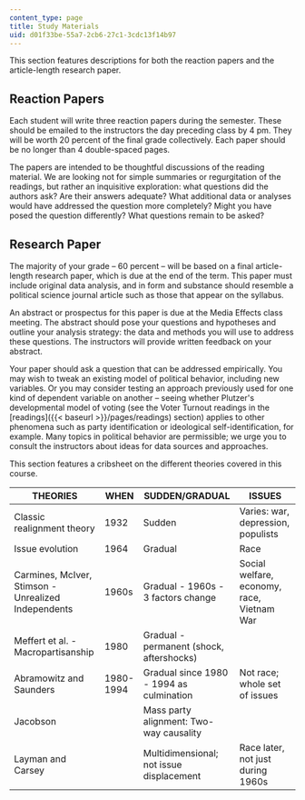 ```yaml
---
content_type: page
title: Study Materials
uid: d01f33be-55a7-2cb6-27c1-3cdc13f14b97
---
```


This section features descriptions for both the reaction papers and the article-length research paper.

Reaction Papers
---------------

Each student will write three reaction papers during the semester. These should be emailed to the instructors the day preceding class by 4 pm. They will be worth 20 percent of the final grade collectively. Each paper should be no longer than 4 double-spaced pages.

The papers are intended to be thoughtful discussions of the reading material. We are looking not for simple summaries or regurgitation of the readings, but rather an inquisitive exploration: what questions did the authors ask? Are their answers adequate? What additional data or analyses would have addressed the question more completely? Might you have posed the question differently? What questions remain to be asked?

Research Paper
--------------

The majority of your grade – 60 percent – will be based on a final article-length research paper, which is due at the end of the term. This paper must include original data analysis, and in form and substance should resemble a political science journal article such as those that appear on the syllabus.

An abstract or prospectus for this paper is due at the Media Effects class meeting. The abstract should pose your questions and hypotheses and outline your analysis strategy: the data and methods you will use to address these questions. The instructors will provide written feedback on your abstract.

Your paper should ask a question that can be addressed empirically. You may wish to tweak an existing model of political behavior, including new variables. Or you may consider testing an approach previously used for one kind of dependent variable on another – seeing whether Plutzer's developmental model of voting (see the Voter Turnout readings in the [readings]({{< baseurl >}}/pages/readings) section) applies to other phenomena such as party identification or ideological self-identification, for example. Many topics in political behavior are permissible; we urge you to consult the instructors about ideas for data sources and approaches.

This section features a cribsheet on the different theories covered in this course.

| THEORIES | WHEN | SUDDEN/GRADUAL | ISSUES |
| --- | --- | --- | --- |
| Classic realignment theory | 1932 | Sudden | Varies: war, depression, populists |
| Issue evolution | 1964 | Gradual | Race |
| Carmines, McIver, Stimson - Unrealized Independents | 1960s | Gradual - 1960s - 3 factors change | Social welfare, economy, race, Vietnam War |
| Meffert et al. - Macropartisanship | 1980 | Gradual - permanent (shock, aftershocks) |  |
| Abramowitz and Saunders | 1980-1994 | Gradual since 1980 - 1994 as culmination | Not race; whole set of issues |
| Jacobson |  | Mass party alignment: Two-way causality |  |
| Layman and Carsey |  | Multidimensional; not issue displacement | Race later, not just during 1960s